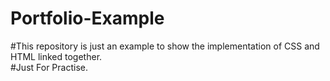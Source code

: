 # Portfolio-Example


#This repository is just an example to show the implementation of CSS and HTML linked together.<br>
#Just For Practise.
